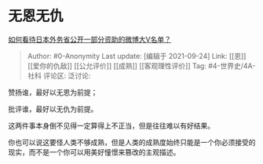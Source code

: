 # 无恩无仇
[如何看待日本外务省公开一部分资助的微博大V名单？](https://www.zhihu.com/question/463573899/answer/1927397954)

> Author: #0-Anonymity
> Last update: [编辑于 2021-09-24]
> Link: [[恩]] [[爱你的仇敌]] [[公允评价]] [[成熟]] [[客观理性评价]]
> Tag: #4-世界史/4A-社科
> 评论区:
> 泛讨论:

赞扬谁，最好以无恩为前提；

批评谁，最好以无仇为前提。

这两件事本身倒不见得一定算得上不正当，但是往往难以有好结果。

你也可以说这要怪人类不够成熟，但是人类的成熟度始终只能是一个你必须接受的现实，而不是一个你可以用美好憧憬来篡改的主观描述。
